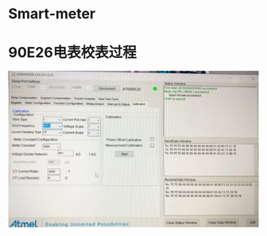 # Smart-meter
# 90E26电表校表过程
![image](https://github.com/yuchengstudio/Smart-meter/blob/master/ATM90E26/reference/90E26_001.jpg)
